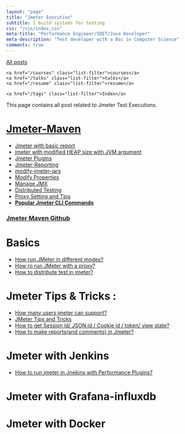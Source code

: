 ```yaml
---
layout: "page"
title: "Jmeter Execution"
subtitle: I build systems for testing
css: "/css/index.css"
meta-title: "Performance Engineer/SDET/Java Developer"
meta-description: "Test developer with a Bsc in Computer Science"
comments: true
---
```

<div class="list-filters">
    <a href="/" class="list-filter filter-selected">All posts</a>

    <a href="/courses" class="list-filter">courses</a>
	<a href="/talks" class="list-filter">talks</a>
    <a href="/resume" class="list-filter">resume</a>

    <a href="/tags" class="list-filter">Index</a>
</div>

This page contains all post related to Jmeter Test Executions.

# [Jmeter-Maven](https://github.com/sarkershantonu/jmeter-maven-examples)
- [Jmeter with basic report](https://sarkershantonu.github.io/2020/08/28/maven-jmeter/)
- [jmeter with modified HEAP size with JVM argument](https://sarkershantonu.github.io/2020/09/01/maven-jmeter-jvm-config/)
- [Jmeter Plugins](https://sarkershantonu.github.io/2020/09/03/maven-jmeter-plugins/)
- [Jmeter-Reporting](https://sarkershantonu.github.io/2020/09/04/maven-jmeter-reporting/)
- [modify-jmeter-jars](https://sarkershantonu.github.io/2020/09/06/maven-jmeter-modify-jars/)
- [Modify Properties](https://sarkershantonu.github.io/2013/09/13/maven-jmeter-Properties/)
- [Manage JMX](https://sarkershantonu.github.io/2020/09/14/maven-jmeter-plugins-jmx/)
- [Distributed Testing](https://sarkershantonu.github.io/2020/09/18/maven-jmeter-distributed-testing/)
- [Proxy Setting and Tips](https://sarkershantonu.github.io/2020/09/20/maven-jmeter-tricks-proxy/)
- [**Popular Jmeter CLI Commands**](https://sarkershantonu.github.io/2021/10/08/popular-jmeter-cli-commands/)

### [Jmeter Maven Github](https://github.com/sarkershantonu/jmeter-maven-examples)

# Basics 
- [How run JMeter in different modes?](http://shantonusarker.blogspot.com/2013/01/how-run-jmeter-in-different-modes.html)
- [How ro run JMeter with a proxy?](http://shantonusarker.blogspot.com/2013/01/how-ro-run-jmeter-with-proxy.html)
- [How to distribute test in jmeter?](http://shantonusarker.blogspot.com/2013/01/how-to-distribute-test-in-jmeter.html)

# Jmeter Tips & Tricks : 
- [How many users jmeter can support?](http://shantonusarker.blogspot.com/2015/04/how-many-user-jmeter-can-support.html)
- [JMeter Tips and Tricks](http://shantonusarker.blogspot.com/2013/01/jmeter-tipstricks-continuing.html)
- [How to get Session id/ JSON id / Cookie id / token/ view state?](http://shantonusarker.blogspot.com/2013/04/jmeter-tips-and-tricks-part-2.html)
- [How to make reports(and comments) in Jmeter?](http://shantonusarker.blogspot.com/2013/04/how-to-make-reportsand-comments-in.html)

# Jmeter with Jenkins
- [How to run jmeter in Jnekins with Performance Plugins?](http://shantonusarker.blogspot.com/2015/07/run-jmeter-jnekins-performance-plugins.html) 

# Jmeter with Grafana-influxdb

# Jmeter with Docker